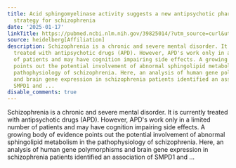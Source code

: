 ```yaml
---
title: Acid sphingomyelinase activity suggests a new antipsychotic pharmaco-treatment
  strategy for schizophrenia
date: '2025-01-17'
linkTitle: https://pubmed.ncbi.nlm.nih.gov/39825014/?utm_source=curl&utm_medium=rss&utm_campaign=pubmed-2&utm_content=1FakS-2QOkCT8HsMOQP1bCRQ4YzyumYOmxmF0moLsQ3dFB1E9V&fc=20220326224207&ff=20250118170356&v=2.18.0.post9+e462414
source: heidelberg[Affiliation]
description: Schizophrenia is a chronic and severe mental disorder. It is currently
  treated with antipsychotic drugs (APD). However, APD's work only in a limited number
  of patients and may have cognition impairing side effects. A growing body of evidence
  points out the potential involvement of abnormal sphingolipid metabolism in the
  pathophysiology of schizophrenia. Here, an analysis of human gene polymorphisms
  and brain gene expression in schizophrenia patients identified an association of
  SMPD1 and ...
disable_comments: true
---
```

Schizophrenia is a chronic and severe mental disorder. It is currently treated with antipsychotic drugs (APD). However, APD's work only in a limited number of patients and may have cognition impairing side effects. A growing body of evidence points out the potential involvement of abnormal sphingolipid metabolism in the pathophysiology of schizophrenia. Here, an analysis of human gene polymorphisms and brain gene expression in schizophrenia patients identified an association of SMPD1 and ...